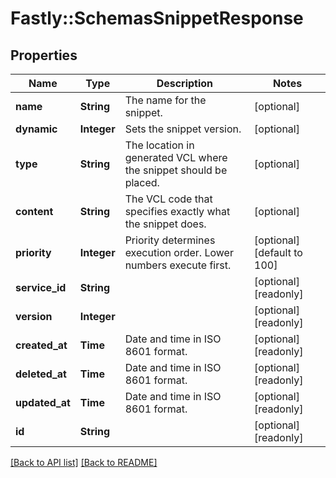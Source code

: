 # Fastly::SchemasSnippetResponse

## Properties

| Name | Type | Description | Notes |
| ---- | ---- | ----------- | ----- |
| **name** | **String** | The name for the snippet. | [optional] |
| **dynamic** | **Integer** | Sets the snippet version. | [optional] |
| **type** | **String** | The location in generated VCL where the snippet should be placed. | [optional] |
| **content** | **String** | The VCL code that specifies exactly what the snippet does. | [optional] |
| **priority** | **Integer** | Priority determines execution order. Lower numbers execute first. | [optional][default to 100] |
| **service_id** | **String** |  | [optional][readonly] |
| **version** | **Integer** |  | [optional][readonly] |
| **created_at** | **Time** | Date and time in ISO 8601 format. | [optional][readonly] |
| **deleted_at** | **Time** | Date and time in ISO 8601 format. | [optional][readonly] |
| **updated_at** | **Time** | Date and time in ISO 8601 format. | [optional][readonly] |
| **id** | **String** |  | [optional][readonly] |

[[Back to API list]](../../README.md#endpoints) [[Back to README]](../../README.md)

